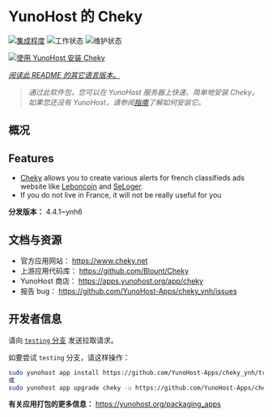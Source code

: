 <!--
注意：此 README 由 <https://github.com/YunoHost/apps/tree/master/tools/readme_generator> 自动生成
请勿手动编辑。
-->

# YunoHost 的 Cheky

[![集成程度](https://dash.yunohost.org/integration/cheky.svg)](https://dash.yunohost.org/appci/app/cheky) ![工作状态](https://ci-apps.yunohost.org/ci/badges/cheky.status.svg) ![维护状态](https://ci-apps.yunohost.org/ci/badges/cheky.maintain.svg)

[![使用 YunoHost 安装 Cheky](https://install-app.yunohost.org/install-with-yunohost.svg)](https://install-app.yunohost.org/?app=cheky)

*[阅读此 README 的其它语言版本。](./ALL_README.md)*

> *通过此软件包，您可以在 YunoHost 服务器上快速、简单地安装 Cheky。*  
> *如果您还没有 YunoHost，请参阅[指南](https://yunohost.org/install)了解如何安装它。*

## 概况

## Features

* [Cheky](https://www.cheky.net) allows you to create various alerts for french classifieds ads website like [Leboncoin](http://leboncoin.fr/) and [SeLoger](http://www.seloger.com/).
* If you do not live in France, it will not be really useful for you


**分发版本：** 4.4.1~ynh6
## 文档与资源

- 官方应用网站： <https://www.cheky.net>
- 上游应用代码库： <https://github.com/Blount/Cheky>
- YunoHost 商店： <https://apps.yunohost.org/app/cheky>
- 报告 bug： <https://github.com/YunoHost-Apps/cheky_ynh/issues>

## 开发者信息

请向 [`testing` 分支](https://github.com/YunoHost-Apps/cheky_ynh/tree/testing) 发送拉取请求。

如要尝试 `testing` 分支，请这样操作：

```bash
sudo yunohost app install https://github.com/YunoHost-Apps/cheky_ynh/tree/testing --debug
或
sudo yunohost app upgrade cheky -u https://github.com/YunoHost-Apps/cheky_ynh/tree/testing --debug
```

**有关应用打包的更多信息：** <https://yunohost.org/packaging_apps>
